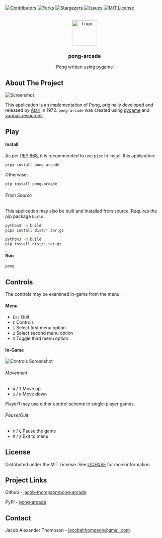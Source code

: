 [![Contributors][contributors-shield]][contributors-url]
[![Forks][forks-shield]][forks-url]
[![Stargazers][stars-shield]][stars-url]
[![Issues][issues-shield]][issues-url]
[![MIT License][license-shield]][license-url]


<br />
<div align="center">
  <a href="https://github.com/jacob-thompson/pong-arcade">
    <img src="https://raw.githubusercontent.com/jacob-thompson/pong-arcade/main/src/pong_arcade/data/gfx/logo.png" alt="Logo" width="80" height="80">
  </a>

  <h3 align="center">pong-arcade</h3>

  <p align="center">
    Pong written using pygame
    <br />
  </p>
</div>


## About The Project

![Screenshot](https://raw.githubusercontent.com/jacob-thompson/pong-arcade/main/src/pong_arcade/data/gfx/screenshot.png)

This application is an implementation of [Pong](https://en.wikipedia.org/wiki/Pong), originally developed and released by [Atari](https://en.wikipedia.org/wiki/Atari,_Inc._(1972%E2%80%931992)) in 1972. `pong-arcade` was created using [pygame](https://www.pygame.org/wiki/about) and [various resources](https://github.com/jacob-thompson/pong-arcade/tree/main/src/pong_arcade/data).


## Play

#### Install

As per [PEP 668](https://peps.python.org/pep-0668/), it is recommended to use `pipx` to install this application:

```bash
pipx install pong-arcade
```

Otherwise:

```bash
pip install pong-arcade
```

###### From Source

This application may also be built and installed from source. Requires the pip package `build`:

```bash
python3 -m build
pipx install dist/*.tar.gz
```

```bash
python3 -m build
pip install dist/*.tar.gz
```

#### Run

```bash
pong
```

## Controls

The controls may be examined in-game from the menu.

#### Menu

* `Esc` Quit
* `C` Controls
* `1` Select first menu option
* `2` Select second menu option
* `3` Toggle third menu option

#### In-Game

![Controls Screenshot](https://raw.githubusercontent.com/jacob-thompson/pong-arcade/main/src/pong_arcade/data/gfx/controls.png)

###### Movement

* `W` / `I` Move up
* `S` / `K` Move down

Player1 may use either control scheme in single-player games.

###### Pause/Quit

* `P` / `Q` Pause the game
* `M` / `Z` Exit to menu


## License

Distributed under the MIT License. See [LICENSE](https://github.com/jacob-thompson/pong-arcade/blob/main/LICENSE) for more information.


## Project Links

Github - [jacob-thompson/pong-arcade](https://github.com/jacob-thompson/pong-arcade)

PyPI - [pong-arcade](https://pypi.org/project/pong-arcade/)


## Contact

Jacob Alexander Thompson - jacobalthompson@gmail.com


[contributors-shield]: https://img.shields.io/github/contributors/jacob-thompson/pong-arcade.svg?style=flat
[contributors-url]: https://github.com/jacob-thompson/pong-arcade/graphs/contributors
[forks-shield]: https://img.shields.io/github/forks/jacob-thompson/pong-arcade.svg?style=flat
[forks-url]: https://github.com/jacob-thompson/pong-arcade/network/members
[stars-shield]: https://img.shields.io/github/stars/jacob-thompson/pong-arcade.svg?style=flat
[stars-url]: https://github.com/jacob-thompson/pong-arcade/stargazers
[issues-shield]: https://img.shields.io/github/issues/jacob-thompson/Pong.svg?style=flat
[issues-url]: https://github.com/jacob-thompson/pong-arcade/issues
[license-shield]: https://img.shields.io/github/license/jacob-thompson/Pong.svg?style=flat
[license-url]: https://github.com/jacob-thompson/pong-arcade/blob/main/LICENSE

